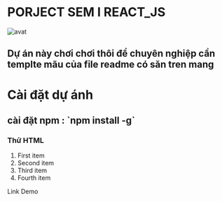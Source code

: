 # PORJECT SEM I REACT_JS
![avat](https://icdn.dantri.com.vn/zoom/1200_630/2022/09/04/skysports-football-erling-haaland5886475-crop-1662280708084.jpeg)
## Dự án này chơi chơi thôi để chuyên nghiệp cần templte mãu của file readme có săn tren mang


# Cài đặt dự ánh
<h2>cài đặt npm : `npm install -g`</h2>
<h3>Thử HTML</h3>
<ol>
  <li>First item</li>
  <li>Second item</li>
  <li>Third item</li>
  <li>Fourth item</li>
</ol>
<p>Link Demo <https://www.markdownguide.org></p>

